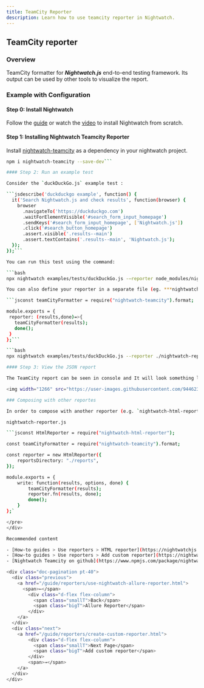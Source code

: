 ```yaml
---
title: TeamCity Reporter
description: Learn how to use teamcity reporter in Nightwatch.
---
```


## TeamCity reporter

### Overview

TeamCity formatter for ***Nightwatch.js*** end-to-end testing framework. Its output can be used by other tools to visualize the report.

### Example with Configuration

#### Step 0: Install Nightwatch

Follow the [guide](https://nightwatchjs.org/guide/quickstarts/create-and-run-a-nightwatch-test.html#guide-container) or watch the [video](​​https://vimeo.com/714406223) to install Nightwatch from scratch.

#### Step 1: Installing Nightwatch Teamcity Reporter

Install [nightwatch-teamcity](https://www.npmjs.com/package/nightwatch-teamcity) as a dependency in your nightwatch project.

```bash
npm i nightwatch-teamcity --save-dev```

#### Step 2: Run an example test

Consider the `duckDuckGo.js` example test :

```jsdescribe('duckduckgo example', function() {
  it('Search Nightwatch.js and check results', function(browser) {
    browser
      .navigateTo('https://duckduckgo.com')
      .waitForElementVisible('#search_form_input_homepage')
      .sendKeys('#search_form_input_homepage', ['Nightwatch.js'])
      .click('#search_button_homepage')
      .assert.visible('.results--main')
      .assert.textContains('.results--main', 'Nightwatch.js');
  });
});```

You can run this test using the command:

```bash
npx nightwatch examples/tests/duckDuckGo.js -–reporter node_modules/nightwatch-teamcity/index.js```

You can also define your reporter in a separate file (eg. ***nightwatch-reporter.js***) by including the following code, and then specify the path to the file using the --reporter cli argument.

```jsconst teamCityFormatter = require("nightwatch-teamcity").format;

module.exports = {
 reporter: (results,done)=>{
   teamCityFormatter(results);
   done();
 }
};```

```bash
npx nightwatch examples/tests/duckDuckGo.js --reporter ./nightwatch-reporter.js```

#### Step 3: View the JSON report

The TeamCity report can be seen in console and It will look something like this:

<img width="1266" src="https://user-images.githubusercontent.com/94462364/184711689-64ba51ea-6aab-408f-8acd-2621b624db61.png">

### Composing with other reportes

In order to compose with another reporter (e.g. `nightwatch-html-reporter`), you can follow the example shown below:

nightwatch-reporter.js

```jsconst HtmlReporter = require("nightwatch-html-reporter");

const teamCityFormatter = require("nightwatch-teamcity").format;

const reporter = new HtmlReporter({
    reportsDirectory: "./reports",
});

module.exports = {
    write: function(results, options, done) {
        teamCityFormatter(results);
        reporter.fn(results, done);
        done();
    }
};`

</pre>
</div>

Recommended content

- [How-to guides > Use reporters > HTML reporter](https://nightwatchjs.org/guide/reporters/use-html-reporter.html)
- [How-to guides > Use reporters > Add custom reporter](https://nightwatchjs.org/guide/reporters/create-custom-reporter.html)
- [Nightwatch Teamcity on github](https://www.npmjs.com/package/nightwatch-teamcity)

<div class="doc-pagination pt-40">
  <div class="previous">
    <a href="/guide/reporters/use-nightwatch-allure-reporter.html">
      <span>←</span>
        <div class="d-flex flex-column">
          <span class="smallT">Back</span>
          <span class="bigT">Allure Reporter</span>
        </div>
    </a>
  </div>
  <div class="next">
    <a href="/guide/reporters/create-custom-reporter.html">
        <div class="d-flex flex-column">
          <span class="smallT">Next Page</span>
          <span class="bigT">Add custom reporter</span>
        </div>
        <span>→</span>
    </a>
  </div>
</div>
